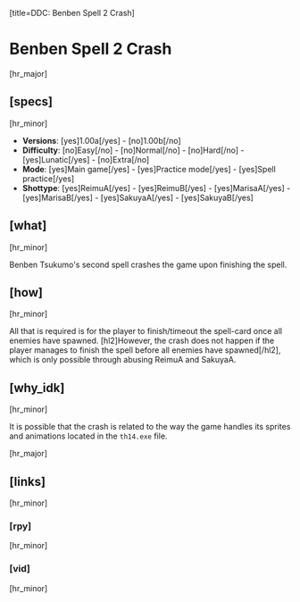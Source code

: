 [title=DDC: Benben Spell 2 Crash]
# Benben Spell 2 Crash
[hr_major]

## [specs]
[hr_minor]

* **Versions**: [yes]1.00a[/yes] - [no]1.00b[/no]
* **Difficulty**: [no]Easy[/no] - [no]Normal[/no] - [no]Hard[/no] - [yes]Lunatic[/yes] - [no]Extra[/no]
* **Mode**: [yes]Main game[/yes] -  [yes]Practice mode[/yes] - [yes]Spell practice[/yes]
* **Shottype**: [yes]ReimuA[/yes] - [yes]ReimuB[/yes] - [yes]MarisaA[/yes] - [yes]MarisaB[/yes] - [yes]SakuyaA[/yes] - [yes]SakuyaB[/yes]

## [what]
[hr_minor]

Benben Tsukumo's second spell crashes the game upon finishing the spell.

## [how]
[hr_minor]

All that is required is for the player to finish/timeout the spell-card once all enemies have spawned.
[hl2]However, the crash does not happen if the player manages to finish the spell before all enemies have spawned[/hl2], which is only possible through abusing ReimuA and SakuyaA.


## [why_idk]
[hr_minor]

It is possible that the crash is related to the way the game handles its sprites and animations located in the  ``th14.exe`` file.

[hr_major]
## [links]
[hr_minor]
### [rpy]
[hr_minor]
### [vid]
[hr_minor]
